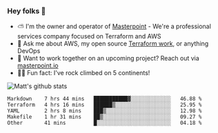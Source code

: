 

### Hey folks 👋

- ⛅️ I'm the owner and operator of [Masterpoint](https://masterpoint.io) - We're a professional services company focused on Terraform and AWS
- 💬 Ask me about AWS, my open source [Terraform work](https://github.com/masterpointio?q=terraform&type=&language=hcl), or anything DevOps
- 🔨 Want to work together on an upcoming project? Reach out via [masterpoint.io](https://masterpoint.io)
- 🧗‍♂️ Fun fact: I've rock climbed on 5 continents! 


![Matt's github stats](https://github-readme-stats.vercel.app/api?username=Gowiem&count_private=true&theme=cobalt&show_icons=true)

<!--START_SECTION:waka-->
```text
Markdown    7 hrs 44 mins   ███████████▓░░░░░░░░░░░░░   46.88 % 
Terraform   4 hrs 16 mins   ██████▒░░░░░░░░░░░░░░░░░░   25.95 % 
YAML        2 hrs 8 mins    ███▒░░░░░░░░░░░░░░░░░░░░░   12.98 % 
Makefile    1 hr 31 mins    ██▒░░░░░░░░░░░░░░░░░░░░░░   09.27 % 
Other       41 mins         █░░░░░░░░░░░░░░░░░░░░░░░░   04.18 % 
```
<!--END_SECTION:waka-->
